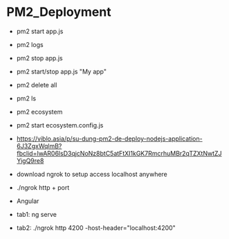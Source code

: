 # PM2_Deployment

- pm2 start app.js
- pm2 logs
- pm2 stop app.js
- pm2 start/stop app.js "My app"
- pm2 delete all
- pm2 ls
- pm2 ecosystem
- pm2 start ecosystem.config.js
- https://viblo.asia/p/su-dung-pm2-de-deploy-nodejs-application-6J3ZgxWqlmB?fbclid=IwAR06lsD3qjcNoNz8btC5atFtXI1kGK7RmcrhuMBr2qTZXtNwtZJYigQ9re8

- download ngrok to setup access localhost anywhere
- ./ngrok http + port

- Angular 
- tab1: ng serve
- tab2: ./ngrok http 4200 -host-header="localhost:4200"
